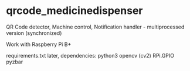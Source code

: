 # qrcode_medicinedispenser
QR Code detector, Machine control, Notification handler - multiprocessed version (synchronized)

Work with Raspberry Pi B+

requirements.txt later, dependencies:
python3
opencv (cv2)
RPi.GPIO
pyzbar
